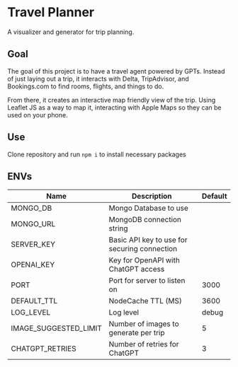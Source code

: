 # Travel Planner

A visualizer and generator for trip planning. 

## Goal 

The goal of this project is to have a travel agent powered by GPTs. Instead of just laying out a trip, it interacts with Delta, TripAdvisor, and Bookings.com to find rooms, flights, and things to do. 

From there, it creates an interactive map friendly view of the trip. Using Leaflet JS as a way to map it, interacting with Apple Maps so they can be used on your phone. 

## Use

Clone repository and run `npm i` to install necessary packages 

## ENVs 

| Name                  | Description                                             | Default        |
|-----------------------|---------------------------------------------------------|----------------|
| MONGO_DB              | Mongo Database to use                                   |                |
| MONGO_URL             | MongoDB connection string                               |                |
| SERVER_KEY            | Basic API key to use for securing connection            |                |
| OPENAI_KEY            | Key for OpenAPI with ChatGPT access                     |                |
| PORT                  | Port for server to listen on                            | 3000           |
| DEFAULT_TTL           | NodeCache TTL (MS)                                      | 3600           |
| LOG_LEVEL             | Log level                                               | debug          |
| IMAGE_SUGGESTED_LIMIT | Number of images to generate per trip                   | 5              |
| CHATGPT_RETRIES       | Number of retries for ChatGPT                           | 3              |